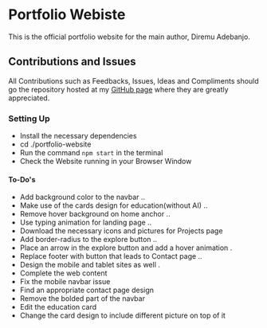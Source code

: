 # Portfolio Webiste

This is the official portfolio website for the main author, Diremu Adebanjo.

## Contributions and Issues

All Contributions such as Feedbacks, Issues, Ideas and Compliments should go the repository hosted at my [GitHub page](https://github.com/diremu/portfolio-website) where they are greatly appreciated.

### Setting Up

- Install the necessary dependencies
- cd ./portfolio-website
- Run the command `npm start` in the terminal
- Check the Website running in your Browser Window

#### To-Do's
- Add background color to the navbar ..
- Make use of the cards design for education(without AI) ..
- Remove hover background on home anchor ..
- Use typing animation for landing page ..
- Download the necessary icons and pictures for Projects page
- Add border-radius to the explore button ..
- Place an arrow in the explore button and add a hover animation .
- Replace footer with button that leads to Contact page ..
- Design the mobile and tablet sites as well .
- Complete the web content
- Fix the mobile navbar issue
- Find an appropriate contact page design
- Remove the bolded part of the navbar
- Edit the education card
- Change the card design to include different picture on top of it